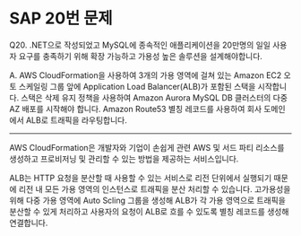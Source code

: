 # SAP 20번 문제

Q20. .NET으로 작성되었고 MySQL에 종속적인 애플리케이션을 20만명의 일일 사용자 요구를 충족하기 위해 확장 가능하고 가용성 높은 솔루션을 설계해야합니다.

A. AWS CloudFormation을 사용하여 3개의 가용 영역에 걸쳐 있는 Amazon EC2 오토 스케일링 그룹 앞에 Application Load Balancer(ALB)가 포함된 스택을 시작합니다. 스택은 삭제 유지 정책을 사용하여 Amazon Aurora MySQL DB 클러스터의 다중 AZ 배포를 시작해야 합니다. Amazon Route53 별칭 레코드를 사용하여 회사 도메인에서 ALB로 트래픽을 라우팅합니다.

---

AWS CloudFormation은 개발자와 기업이 손쉽게 관련 AWS 및 서드 파티 리소스를 생성하고 프로비저닝 및 관리할 수 있는 방법을 제공하는 서비스입니다.

ALB는 HTTP 요청을 분산할 때 사용할 수 있는 서비스로 리전 단위에서 실행되기 때문에 리전 내 모든 가용 영역의 인스턴스로 트래픽을 분산 처리할 수 있습니다. 고가용성을 위해 다중 가용 영역에 Auto Scling 그룹을 생성해 ALB가 각 가용 영역으로 트래픽을 분산할 수 있게 처리하고 사용자의 요청이 ALB로 흐를 수 있도록 별칭 레코드를 생성해 연결합니다.
